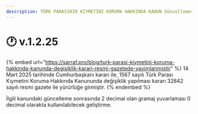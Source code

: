 ```yaml
---
description: TÜRK PARASININ KIYMETİNİ KORUMA HAKKINDA KANUN Güncellemesi
---
```


# 🕐 v.1.2.25

{% embed url="https://sarraf.pro/blog/turk-parasi-kiymetini-koruma-hakkinda-kanunda-degisiklik-karari-resmi-gazetede-yayimlanmistir" %}
14 Mart 2025 tarihinde Cumhurbaşkanı kararı ile, 1567 sayılı Türk Parası Kıymetini Koruma Hakkında Kanununda değişiklik yapılması kararı 32842 sayılı resmi gazete ile yürürlüğe girmiştir.
{% endembed %}

İlgili kanundaki güncelleme sonrasında 2 decimal olan gramaj yuvarlaması 0 decimal olarakta kullanılabilecek geliştirme.

